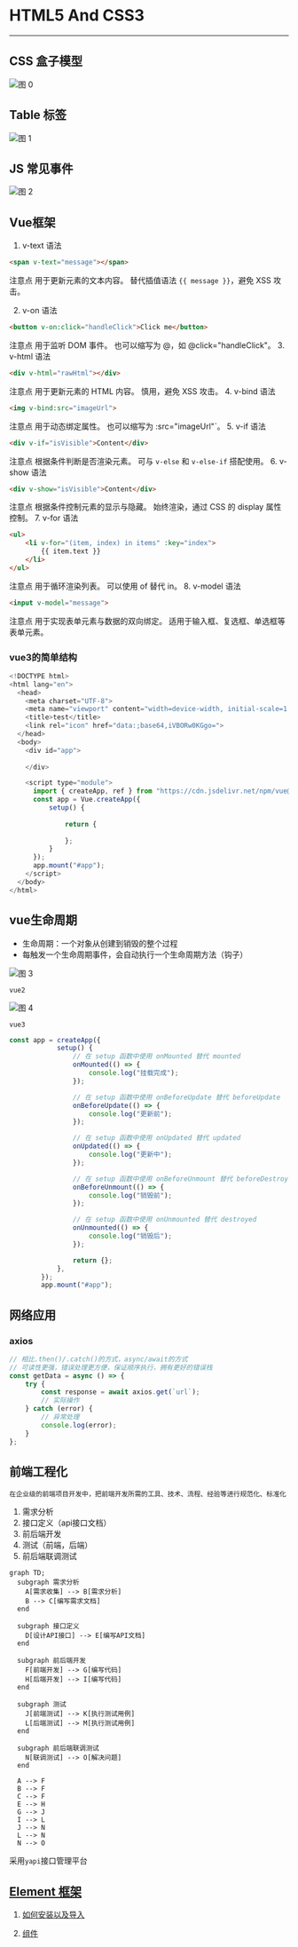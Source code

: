 # HTML5 And CSS3

---

## CSS 盒子模型

![图 0](https://s2.loli.net/2024/01/11/WL2HXQmaGNxCBKl.png)  

## Table 标签

![图 1](https://s2.loli.net/2024/01/11/tKloZBRWQb3niLh.png)  

## JS 常见事件

![图 2](https://s2.loli.net/2024/01/13/QX7sPtNclVGbyfL.png)  

## Vue框架

1. v-text
语法

```html
<span v-text="message"></span>
```

注意点
用于更新元素的文本内容。
替代插值语法 `{{ message }}`，避免 XSS 攻击。

2. v-on
语法

```html
<button v-on:click="handleClick">Click me</button>
```

注意点
用于监听 DOM 事件。
也可以缩写为 @，如 @click="handleClick"。
3. v-html
语法

```html  
<div v-html="rawHtml"></div>
```

注意点
用于更新元素的 HTML 内容。
慎用，避免 XSS 攻击。
4. v-bind
语法

```html
<img v-bind:src="imageUrl"> 
```

注意点
用于动态绑定属性。
也可以缩写为 :src="imageUrl"`。
5. v-if
语法

```html
<div v-if="isVisible">Content</div>
```

注意点
根据条件判断是否渲染元素。
可与 `v-else` 和 `v-else-if` 搭配使用。
6. v-show
语法

```html
<div v-show="isVisible">Content</div>
```

注意点
根据条件控制元素的显示与隐藏。
始终渲染，通过 CSS 的 display 属性控制。
7. v-for
语法

```html
<ul>
    <li v-for="(item, index) in items" :key="index">
        {{ item.text }}
    </li>
</ul>
```

注意点
用于循环渲染列表。
可以使用 of 替代 in。
8. v-model
语法

```html
<input v-model="message"> 
```

注意点
用于实现表单元素与数据的双向绑定。
适用于输入框、复选框、单选框等表单元素。

### vue3的简单结构

```javascript
<!DOCTYPE html>
<html lang="en">
  <head>
    <meta charset="UTF-8">
    <meta name="viewport" content="width=device-width, initial-scale=1.0">
    <title>test</title>
    <link rel="icon" href="data:;base64,iVBORw0KGgo=">
  </head>
  <body>
    <div id="app">
        
    </div>

    <script type="module">
      import { createApp, ref } from "https://cdn.jsdelivr.net/npm/vue@3/dist/vue.esm-browser.js";
      const app = Vue.createApp({
          setup() {
              
              return {
                  
              };
          }
      });
      app.mount("#app");
    </script>
  </body>
</html>
```

## vue生命周期

- 生命周期：一个对象从创建到销毁的整个过程
- 每触发一个生命周期事件，会自动执行一个生命周期方法（钩子）

![图 3](https://s2.loli.net/2024/01/18/BxylGTOAD9LvkPt.png)  

`vue2`

![图 4](https://s2.loli.net/2024/01/18/b7Sy6iAorJwDnLY.png)  

`vue3`

```javascript
const app = createApp({
            setup() {
                // 在 setup 函数中使用 onMounted 替代 mounted
                onMounted(() => {
                    console.log("挂载完成");
                });

                // 在 setup 函数中使用 onBeforeUpdate 替代 beforeUpdate
                onBeforeUpdate(() => {
                    console.log("更新前");
                });

                // 在 setup 函数中使用 onUpdated 替代 updated
                onUpdated(() => {
                    console.log("更新中");
                });

                // 在 setup 函数中使用 onBeforeUnmount 替代 beforeDestroy
                onBeforeUnmount(() => {
                    console.log("销毁前");
                });

                // 在 setup 函数中使用 onUnmounted 替代 destroyed
                onUnmounted(() => {
                    console.log("销毁后");
                });

                return {};
            },
        });
        app.mount("#app");
```

## 网络应用

### **axios**

```javascript
// 相比.then()/.catch()的方式，async/await的方式
// 可读性更强，错误处理更方便，保证顺序执行，拥有更好的错误栈
const getData = async () => {
    try {
        const response = await axios.get(`url`);
        // 实际操作
    } catch (error) {
        // 异常处理
        console.log(error);
    }
};
```


## 前端工程化

    在企业级的前端项目开发中，把前端开发所需的工具、技术、流程、经验等进行规范化、标准化

1. 需求分析
2. 接口定义（api接口文档）
3. 前后端开发
4. 测试（前端，后端）
5. 前后端联调测试


```mermaid
graph TD;
  subgraph 需求分析
    A[需求收集] --> B[需求分析]
    B --> C[编写需求文档]
  end
  
  subgraph 接口定义
    D[设计API接口] --> E[编写API文档]
  end

  subgraph 前后端开发
    F[前端开发] --> G[编写代码]
    H[后端开发] --> I[编写代码]
  end

  subgraph 测试
    J[前端测试] --> K[执行测试用例]
    L[后端测试] --> M[执行测试用例]
  end

  subgraph 前后端联调测试
    N[联调测试] --> O[解决问题]
  end

  A --> F
  B --> F
  C --> F
  E --> H
  G --> J
  I --> L
  J --> N
  L --> N
  N --> O
```

采用`yapi`接口管理平台

## [Element 框架](https://element-plus.org/zh-CN/)

1. [如何安装以及导入](https://element-plus.org/zh-CN/guide/installation.html)

2. [组件](https://element-plus.org/zh-CN/component/button.html)